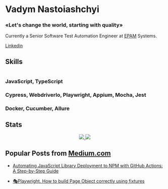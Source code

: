 # Vadym Nastoiashchyi

### «Let's change the world, starting with quality»

Currently a Senior Software Test Automation Engineer at [EPAM](https://www.epam.com/) Systems. 




[Linkedin](https://www.linkedin.com/in/vadym-nastoiashchyi/)

## Skills

<p align="center">
   <a href="https://github.com/olmesm/olmesm">
    <img src="https://skillicons.dev/icons?i=azure,docker,linux,nodejs,ts,js,jest,selenium" alt="" />
  </a>
</p>

### JavaScript, TypeScript
### Cypress, WebdriverIo, Playwright, Appium, Mocha, Jest
### Docker, Cucumber, Allure

## Stats

<p align="center">

   <a href="https://github.com/VadimNastoyashchy">
     <img src="https://github-readme-stats.vercel.app/api?username=VadimNastoyashchy&count_private=true&layout=compact&hide_border=true" />
     <img src="https://github-readme-stats.vercel.app/api/top-langs/?username=VadimNastoyashchy&count_private=true&layout=compact&hide_border=true" />
  </a> 

</p>

## Popular Posts from [Medium.com](https://medium.com/@vadym_nastoiashhyi)

- [Automating JavaScript Library Deployment to NPM with GitHub Actions: A Step-by-Step Guide](https://medium.com/@vadym_nastoiashhyi/automating-javascript-library-deployment-to-npm-with-github-actions-a-step-by-step-guide-b5e8947b8ba9)

- [🎭Playwright. How to build Page Object correctly using fixtures](https://medium.com/@vadym_nastoiashhyi/playwright-how-to-build-page-object-correctly-using-fixtures-ff0a8c05b395)